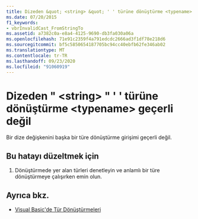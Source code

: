 ```yaml
---
title: Dizeden &quot; <string> &quot; ' ' türüne dönüştürme <typename> geçerli değil
ms.date: 07/20/2015
f1_keywords:
- vbrInvalidCast_FromStringTo
ms.assetid: a7382c0a-e8a4-4125-9690-db3fa030a06a
ms.openlocfilehash: 71e91c2359f4a791edcdc2666ad3f1df78e218d6
ms.sourcegitcommit: bf5c5850654187705bc94cc40ebfb62fe346ab02
ms.translationtype: MT
ms.contentlocale: tr-TR
ms.lasthandoff: 09/23/2020
ms.locfileid: "91060919"
---
```

# <a name="cast-from-string-quotstringquot-to-type-typename-is-not-valid"></a>Dizeden &quot; \<string> &quot; ' ' türüne dönüştürme \<typename> geçerli değil

Bir dize değişkenini başka bir türe dönüştürme girişimi geçerli değil.  
  
## <a name="to-correct-this-error"></a>Bu hatayı düzeltmek için  
  
1. Dönüştürmede yer alan türleri denetleyin ve anlamlı bir türe dönüştürmeye çalışırken emin olun.  
  
## <a name="see-also"></a>Ayrıca bkz.

- [Visual Basic'de Tür Dönüştürmeleri](../programming-guide/language-features/data-types/type-conversions.md)
